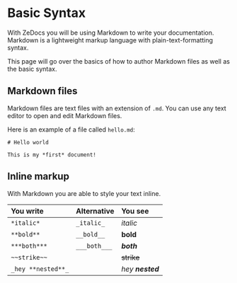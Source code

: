 # Basic Syntax

With ZeDocs you will be using Markdown to write your documentation. Markdown is
a lightweight markup language with plain-text-formatting syntax.

This page will go over the basics of how to author Markdown files as well as
the basic syntax.

## Markdown files

Markdown files are text files with an extension of `.md`. You can use any text
editor to open and edit Markdown files.

Here is an example of a file called `hello.md`:

```
# Hello world

This is my *first* document!
```

## Inline markup

With Markdown you are able to style your text inline.

| You write | Alternative | You see |
| :--- | :--- | :--- |
| `*italic*` | `_italic_` | *italic* |
| `**bold**` | `__bold__` | **bold** |
| `***both***` | `___both___` | ***both*** |
| `~~strike~~` | | ~~strike~~ |
| `_hey **nested**_` | | _hey **nested**_ |
